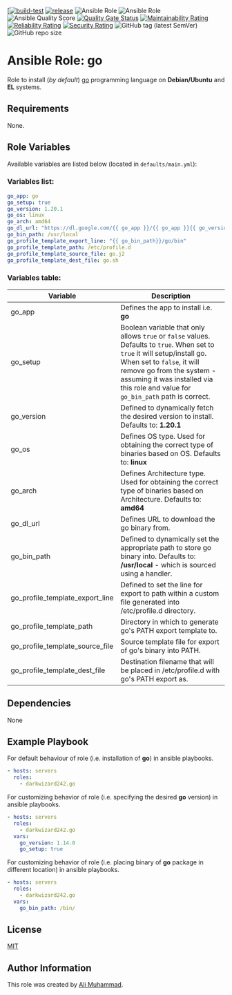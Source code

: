 [[![build-test](https://github.com/darkwizard242/ansible-role-go/workflows/build-and-test/badge.svg?branch=master)](https://github.com/darkwizard242/ansible-role-go/actions?query=workflow%3Abuild-and-test) [![release](https://github.com/darkwizard242/ansible-role-go/workflows/release/badge.svg)](https://github.com/darkwizard242/ansible-role-go/actions?query=workflow%3Arelease) ![Ansible Role](https://img.shields.io/ansible/role/47668?color=dark%20green%20) ![Ansible Role](https://img.shields.io/ansible/role/d/47668?label=role%20downloads) ![Ansible Quality Score](https://img.shields.io/ansible/quality/47668?label=ansible%20quality%20score) [![Quality Gate Status](https://sonarcloud.io/api/project_badges/measure?project=ansible-role-go&metric=alert_status)](https://sonarcloud.io/dashboard?id=ansible-role-go) [![Maintainability Rating](https://sonarcloud.io/api/project_badges/measure?project=ansible-role-go&metric=sqale_rating)](https://sonarcloud.io/dashboard?id=ansible-role-go) [![Reliability Rating](https://sonarcloud.io/api/project_badges/measure?project=ansible-role-go&metric=reliability_rating)](https://sonarcloud.io/dashboard?id=ansible-role-go) [![Security Rating](https://sonarcloud.io/api/project_badges/measure?project=ansible-role-go&metric=security_rating)](https://sonarcloud.io/dashboard?id=ansible-role-go) ![GitHub tag (latest SemVer)](https://img.shields.io/github/tag/darkwizard242/ansible-role-go?label=release) ![GitHub repo size](https://img.shields.io/github/repo-size/darkwizard242/ansible-role-go?color=orange&style=flat-square)

# Ansible Role: go

Role to install (_by default_) [go](https://golang.org) programming language on **Debian/Ubuntu** and **EL** systems.

## Requirements

None.

## Role Variables

Available variables are listed below (located in `defaults/main.yml`):

### Variables list:

```yaml
go_app: go
go_setup: true
go_version: 1.20.1
go_os: linux
go_arch: amd64
go_dl_url: "https://dl.google.com/{{ go_app }}/{{ go_app }}{{ go_version }}.{{ go_osarch }}.tar.gz"
go_bin_path: /usr/local
go_profile_template_export_line: "{{ go_bin_path}}/go/bin"
go_profile_template_path: /etc/profile.d
go_profile_template_source_file: go.j2
go_profile_template_dest_file: go.sh
```

### Variables table:

Variable                        | Description
------------------------------- | --------------------------------------------------------------------------------------------------------------------------------------------------------------------------------------------------------------------------------------------------------------------------
go_app                          | Defines the app to install i.e. **go**
go_setup                        | Boolean variable that only allows `true` or `false` values. Defaults to `true`. When set to `true` it will setup/install go. When set to `false`, it will remove go from the system - assuming it was installed via this role and value for `go_bin_path` path is correct.
go_version                      | Defined to dynamically fetch the desired version to install. Defaults to: **1.20.1**
go_os                           | Defines OS type. Used for obtaining the correct type of binaries based on OS. Defaults to: **linux**
go_arch                         | Defines Architecture type. Used for obtaining the correct type of binaries based on Architecture. Defaults to: **amd64**
go_dl_url                       | Defines URL to download the go binary from.
go_bin_path                     | Defined to dynamically set the appropriate path to store go binary into. Defaults to: **/usr/local** - which is sourced using a handler.
go_profile_template_export_line | Defined to set the line for export to path within a custom file generated into /etc/profile.d directory.
go_profile_template_path        | Directory in which to generate go's PATH export template to.
go_profile_template_source_file | Source template file for export of go's binary into PATH.
go_profile_template_dest_file   | Destination filename that will be placed in /etc/profile.d with go's PATH export as.

## Dependencies

None

## Example Playbook

For default behaviour of role (i.e. installation of **go**) in ansible playbooks.

```yaml
- hosts: servers
  roles:
    - darkwizard242.go
```

For customizing behavior of role (i.e. specifying the desired **go** version) in ansible playbooks.

```yaml
- hosts: servers
  roles:
    - darkwizard242.go
  vars:
    go_version: 1.14.0
    go_setup: true
```

For customizing behavior of role (i.e. placing binary of **go** package in different location) in ansible playbooks.

```yaml
- hosts: servers
  roles:
    - darkwizard242.go
  vars:
    go_bin_path: /bin/
```

## License

[MIT](https://github.com/darkwizard242/ansible-role-go/blob/master/LICENSE)

## Author Information

This role was created by [Ali Muhammad](https://www.alimuhammad.dev/).
